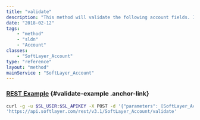 ```yaml
---
title: "validate"
description: "This method will validate the following account fields. Included are the allowed characters for each field.<br> <strong>Company Name (required):</strong> alphabet, numbers, space, period, dash, octothorpe, forward slash, comma, colon, at sign, ampersand, underscore, apostrophe, parenthesis, exclamation point. Maximum length: 100 characters. (Note: may not contain an email address)<br> <strong>First Name (required):</strong> alphabet, space, period, dash, comma, apostrophe. Maximum length: 30 characters.<br> <strong>Last Name (required):</strong> alphabet, space, period, dash, comma, apostrophe. Maximum length: 30 characters.<br> <strong>Email (required):</strong> Validates e-mail addresses against the syntax in RFC 822.<br> <strong>Address 1 (required):</strong> alphabet, numbers, space, period, dash, octothorpe, forward slash, comma, colon, at sign, ampersand, underscore, apostrophe, parentheses. Maximum length: 100 characters. (Note: may not contain an email address)<br> <strong>Address 2:</strong> alphabet, numbers, space, period, dash, octothorpe, forward slash, comma, colon, at sign, ampersand, underscore, apostrophe, parentheses. Maximum length: 100 characters. (Note: may not contain an email address)<br> <strong>City (required):</strong> alphabet, numbers, space, period, dash, apostrophe, forward slash, comma, parenthesis. Maximum length: 100 characters.<br> <strong>State (required if country is US, Brazil, Canada or India):</strong> Must be valid Alpha-2 ISO 3166-1 state code for that country.<br> <strong>Postal Code (required if country is US or Canada):</strong> Accepted characters are alphabet, numbers, dash, space. Maximum length: 50 characters.<br> <strong>Country (required):</strong> alphabet, numbers. Must be valid Alpha-2 ISO 3166-1 country code.<br> <strong>Office Phone (required):</strong> alphabet, numbers, space, period, dash, parenthesis, plus sign. Maximum length: 100 characters.<br> <strong>Alternate Phone:</strong> alphabet, numbers, space, period, dash, parenthesis, plus sign. Maximum length: 100 characters.<br> <strong>Fax Phone:</strong> alphabet, numbers, space, period, dash, parenthesis, plus sign. Maximum length: 20 characters.<br> "
date: "2018-02-12"
tags:
    - "method"
    - "sldn"
    - "Account"
classes:
    - "SoftLayer_Account"
type: "reference"
layout: "method"
mainService : "SoftLayer_Account"
---
```


### [REST Example](#validate-example) <a href="/article/rest/"><i class="fas fa-question"></i></a> {#validate-example .anchor-link} 
```bash
curl -g -u $SL_USER:$SL_APIKEY -X POST -d '{"parameters": [SoftLayer_Account]}' \
'https://api.softlayer.com/rest/v3.1/SoftLayer_Account/validate'
```
